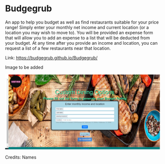 # Budgegrub

An app to help you budget as well as find restaurants suitable for your price range!
Simply enter your monthly net income and current location (or a location you may wish to move to).
You will be provided an expense form that will allow you to add an expense to a list that will be deducted from your budget.
At any time after you provide an income and location, you can request a list of a few restaurants near that location. 

Link: https://budgegrub.github.io/Budgegrub/

Image to be added

![Alt text](./Assets/AppScreenShot.png "BudgetGrubs")


Credits: Names
